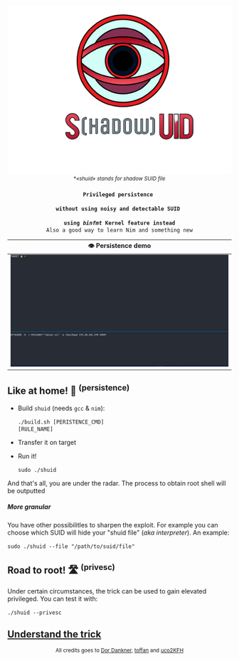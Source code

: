 <div align=center>
<img src=./img/icon2.png>
<sup>*<i>«shuid» stands for shadow SUID file</i></sup>
<pre><code><strong>Privileged persistence 
<br>without using noisy and detectable SUID 
<br>using <i>binfmt</i> Kernel feature instead</strong>
Also a good way to learn Nim and something new
</code></pre>
</div>

|👁️ Persistence demo|
|:---:| 
|![demo](img/shuid-demo.gif)|

## Like at home! 🏡 <sup>(persistence)</sup>

* Build `shuid` (needs `gcc` & `nim`):<br><pre><code>./build.sh [PERISTENCE_CMD] [RULE_NAME]</code></pre>

* Transfer it on target
* Run it!<br><pre><code>sudo ./shuid</code></pre>

And that's all, you are under the radar. The process to obtain root shell will be outputted 

##### More granular

You have other possibilitles to sharpen the exploit. For example you can choose which SUID will hide your "shuid file" (*aka interpreter*).
An example:
```shell
sudo ./shuid --file "/path/to/suid/file"
```

## Road to root! 🛣 <sup>(privesc)</sup>

Under certain circumstances, the trick can be used to gain elevated privileged. You can test it with:

```shell
./shuid --privesc
```

## [Understand the trick](TRICK.md)


<div align=center>
<sup>
All credits goes to <a href= https://github.com/Sentinel-One/shadowsuid/>Dor Dankner</a>, <a href= https://github.com/toffan/binfmt_misc>toffan</a> and <a href= https://www.hackthebox.com/home/users/profile/590762>uco2KFH</a> 
</sup>
</div>
